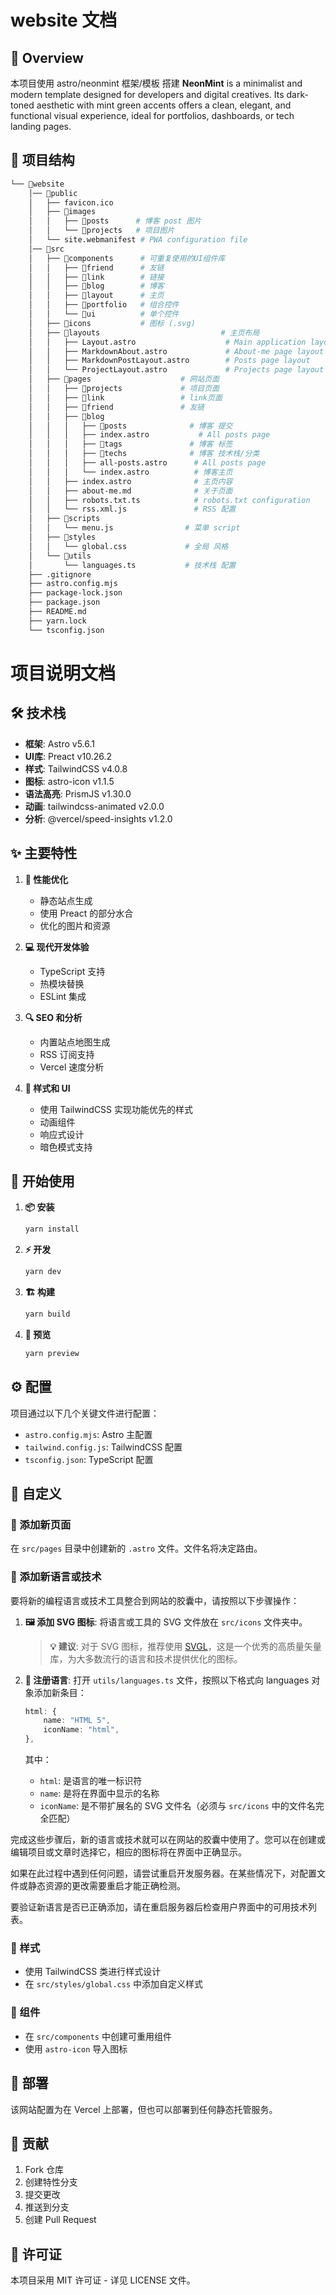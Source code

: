 
# website 文档

## 🎯 Overview
本项目使用 astro/neonmint 框架/模板 搭建
**NeonMint** is a minimalist and modern template designed for developers and digital creatives. Its dark-toned aesthetic with mint green accents offers a clean, elegant, and functional visual experience, ideal for portfolios, dashboards, or tech landing pages.

## 📁 项目结构

```bash
└── 📁website
    │── 📁public
    │   ├── favicon.ico
    │   ├── 📁images
    │   │   ├── 📁posts      # 博客 post 图片
    │   │   └── 📁projects   # 项目图片
    │   └── site.webmanifest # PWA configuration file
    │── 📁src
    │   ├── 📁components      # 可重复使用的UI组件库
    │   │   ├── 📁friend      # 友链
    │   │   ├── 📁link        # 链接
    │   │   ├── 📁blog        # 博客
    │   │   ├── 📁layout      # 主页
    │   │   ├── 📁portfolio   # 组合控件
    │   │   └── 📁ui          # 单个控件
    │   ├── 📁icons           # 图标 (.svg)
    │   ├── 📁layouts                           # 主页布局
    │   │   ├── Layout.astro                    # Main application layout
    │   │   ├── MarkdownAbout.astro             # About-me page layout
    │   │   ├── MarkdownPostLayout.astro        # Posts page layout
    │   │   └── ProjectLayout.astro             # Projects page layout
    │   ├── 📁pages                    # 网站页面
    │   │   ├── 📁projects             # 项目页面
    │   │   ├── 📁link                 # link页面
    │   │   ├── 📁friend               # 友链 
    │   │   ├── 📁blog
    │   │   │   ├── 📁posts              # 博客 提交
    │   │   │   ├── index.astro           # All posts page
    │   │   │   ├── 📁tags               # 博客 标签
    │   │   │   ├── 📁techs              # 博客 技术栈/分类
    │   │   │   ├── all-posts.astro      # All posts page
    │   │   │   └── index.astro          # 博客主页
    │   │   ├── index.astro              # 主页内容
    │   │   ├── about-me.md              # 关于页面
    │   │   ├── robots.txt.ts            # robots.txt configuration
    │   │   └── rss.xml.js               # RSS 配置
    │   ├── 📁scripts
    │   │   └── menu.js                # 菜单 script
    │   ├── 📁styles
    │   │   └── global.css             # 全局 风格
    │   └── 📁utils
    │       └── languages.ts           # 技术栈 配置
    ├── .gitignore
    ├── astro.config.mjs
    ├── package-lock.json
    ├── package.json
    ├── README.md
    ├── yarn.lock
    └── tsconfig.json
```
# 项目说明文档


## 🛠️ 技术栈

- **框架**: Astro v5.6.1
- **UI库**: Preact v10.26.2
- **样式**: TailwindCSS v4.0.8
- **图标**: astro-icon v1.1.5
- **语法高亮**: PrismJS v1.30.0
- **动画**: tailwindcss-animated v2.0.0
- **分析**: @vercel/speed-insights v1.2.0

## ✨ 主要特性

1. **🚀 性能优化**
   - 静态站点生成
   - 使用 Preact 的部分水合
   - 优化的图片和资源

2. **💻 现代开发体验**
   - TypeScript 支持
   - 热模块替换
   - ESLint 集成

3. **🔍 SEO 和分析**
   - 内置站点地图生成
   - RSS 订阅支持
   - Vercel 速度分析

4. **🎨 样式和 UI**
   - 使用 TailwindCSS 实现功能优先的样式
   - 动画组件
   - 响应式设计
   - 暗色模式支持

## 🚀 开始使用

1. **📦 安装**
   ```bash
   yarn install
   ```

2. **⚡ 开发**
   ```bash
   yarn dev
   ```

3. **🏗️ 构建**
   ```bash
   yarn build
   ```

4. **👀 预览**
   ```bash
   yarn preview
   ```

## ⚙️ 配置

项目通过以下几个关键文件进行配置：

- `astro.config.mjs`: Astro 主配置
- `tailwind.config.js`: TailwindCSS 配置
- `tsconfig.json`: TypeScript 配置

## 🎨 自定义

### 📄 添加新页面

在 `src/pages` 目录中创建新的 `.astro` 文件。文件名将决定路由。

### 🔧 添加新语言或技术

要将新的编程语言或技术工具整合到网站的胶囊中，请按照以下步骤操作：

1. **🖼️ 添加 SVG 图标**: 将语言或工具的 SVG 文件放在 `src/icons` 文件夹中。

   > **💡 建议**: 对于 SVG 图标，推荐使用 [SVGL](https://svgl.app/)，这是一个优秀的高质量矢量库，为大多数流行的语言和技术提供优化的图标。

2. **📝 注册语言**: 打开 `utils/languages.ts` 文件，按照以下格式向 languages 对象添加新条目：

   ```typescript
   html: {
       name: "HTML 5",
       iconName: "html",
   },
   ```

   其中：
   - `html`: 是语言的唯一标识符
   - `name`: 是将在界面中显示的名称
   - `iconName`: 是不带扩展名的 SVG 文件名（必须与 `src/icons` 中的文件名完全匹配）

完成这些步骤后，新的语言或技术就可以在网站的胶囊中使用了。您可以在创建或编辑项目或文章时选择它，相应的图标将在界面中正确显示。

如果在此过程中遇到任何问题，请尝试重启开发服务器。在某些情况下，对配置文件或静态资源的更改需要重启才能正确检测。

要验证新语言是否已正确添加，请在重启服务器后检查用户界面中的可用技术列表。

<!-- ---
### 🧷 Favicon Setup

要自定义您网站的 favicon 和网络应用图标，您可以使用 [favicon.io](https://favicon.io/favicon-converter/) 生成所有必要的变体。上传您的徽标或图标，该工具将为各种设备和平台创建一整套优化文件。
将生成的文件放置在 📂 public 目录中，如下所示：

```bash
📂 public
├── 📄 android-chrome-192x192.png
├── 📄 android-chrome-512x512.png
├── 📄 apple-touch-icon.png
├── 📄 favicon-16x16.png
├── 📄 favicon-32x32.png
├── 📄 favicon.ico
└── 📄 site.webmanifest
```

> 💡 别忘了更新 site.webmanifest 的内容，以匹配您应用的名称、描述和主题颜色，以获得完整的 PWA 体验。
--- -->

### 🎨 样式

- 使用 TailwindCSS 类进行样式设计
- 在 `src/styles/global.css` 中添加自定义样式

### 🧩 组件

- 在 `src/components` 中创建可重用组件
- 使用 `astro-icon` 导入图标

## 🚀 部署

该网站配置为在 Vercel 上部署，但也可以部署到任何静态托管服务。

## 🤝 贡献

1. Fork 仓库
2. 创建特性分支
3. 提交更改
4. 推送到分支
5. 创建 Pull Request

## 📄 许可证

本项目采用 MIT 许可证 - 详见 LICENSE 文件。
